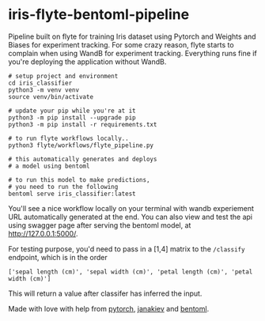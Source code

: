 # iris-flyte-bentoml-pipeline
Pipeline built on flyte for training Iris dataset using Pytorch and Weights and Biases for experiment tracking.
For some crazy reason, flyte starts to complain when using WandB for experiment tracking.
Everything runs fine if you're deploying the application without WandB.

```shell
# setup project and environment
cd iris_classifier
python3 -m venv venv
source venv/bin/activate

# update your pip while you're at it
python3 -m pip install --upgrade pip
python3 -m pip install -r requirements.txt

# to run flyte workflows locally..
python3 flyte/workflows/flyte_pipeline.py

# this automatically generates and deploys
# a model using bentoml

# to run this model to make predictions,
# you need to run the following
bentoml serve iris_classifier:latest
```
You'll see a nice workflow locally on your terminal with wandb experiement URL automatically generated at the end.
You can also view and test the api using swagger page after serving the bentoml model, at http://127.0.0.1:5000/.

For testing purpose, you'd need to pass in a [1,4] matrix to the `/classify` endpoint, which is in the order
```shell
['sepal length (cm)', 'sepal width (cm)', 'petal length (cm)', 'petal width (cm)']
```
This will return a value after classifer has inferred the input.

Made with love with help from [pytorch](https://colab.research.google.com/github/RPI-DATA/course-intro-ml-app/blob/master/content/notebooks/20-deep-learning1/03-pytorch-iris.ipynb), 
[janakiev](https://janakiev.com/blog/pytorch-iris/) and [bentoml](https://github.com/bentoml/gallery/blob/main/quickstart/iris_classifier.ipynb). 
